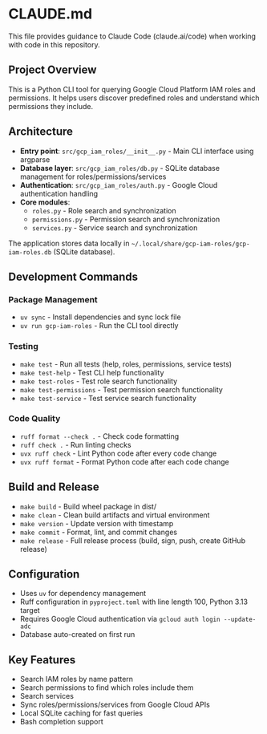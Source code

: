 # CLAUDE.md

This file provides guidance to Claude Code (claude.ai/code) when working with code in this repository.

## Project Overview

This is a Python CLI tool for querying Google Cloud Platform IAM roles and permissions. It helps users discover predefined roles and understand which permissions they include.

## Architecture

- **Entry point**: `src/gcp_iam_roles/__init__.py` - Main CLI interface using argparse
- **Database layer**: `src/gcp_iam_roles/db.py` - SQLite database management for roles/permissions/services
- **Authentication**: `src/gcp_iam_roles/auth.py` - Google Cloud authentication handling
- **Core modules**: 
  - `roles.py` - Role search and synchronization
  - `permissions.py` - Permission search and synchronization  
  - `services.py` - Service search and synchronization

The application stores data locally in `~/.local/share/gcp-iam-roles/gcp-iam-roles.db` (SQLite database).

## Development Commands

### Package Management
- `uv sync` - Install dependencies and sync lock file
- `uv run gcp-iam-roles` - Run the CLI tool directly

### Testing
- `make test` - Run all tests (help, roles, permissions, service tests)
- `make test-help` - Test CLI help functionality
- `make test-roles` - Test role search functionality
- `make test-permissions` - Test permission search functionality
- `make test-service` - Test service search functionality

### Code Quality
- `ruff format --check .` - Check code formatting
- `ruff check .` - Run linting checks
- `uvx ruff check` - Lint Python code after every code change
- `uvx ruff format` - Format Python code after each code change

## Build and Release
- `make build` - Build wheel package in dist/
- `make clean` - Clean build artifacts and virtual environment
- `make version` - Update version with timestamp
- `make commit` - Format, lint, and commit changes
- `make release` - Full release process (build, sign, push, create GitHub release)

## Configuration

- Uses `uv` for dependency management
- Ruff configuration in `pyproject.toml` with line length 100, Python 3.13 target
- Requires Google Cloud authentication via `gcloud auth login --update-adc`
- Database auto-created on first run

## Key Features

- Search IAM roles by name pattern
- Search permissions to find which roles include them
- Search services 
- Sync roles/permissions/services from Google Cloud APIs
- Local SQLite caching for fast queries
- Bash completion support